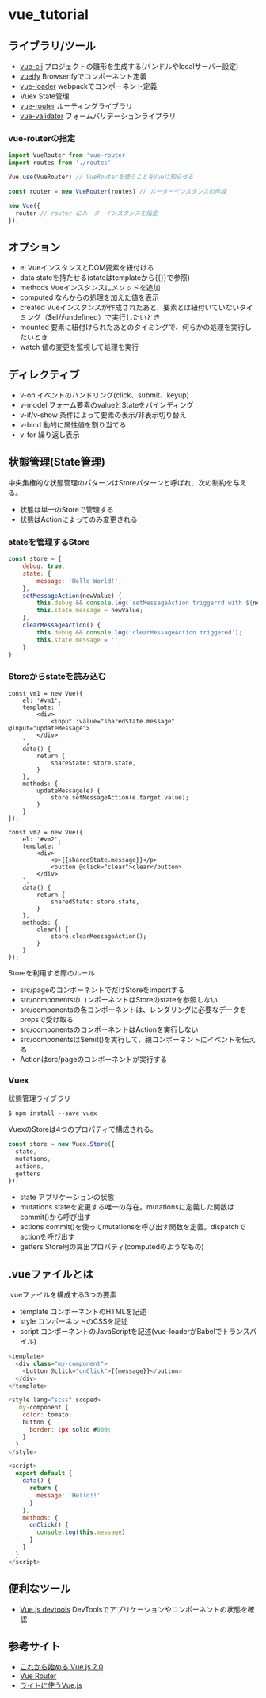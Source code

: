 # vue_tutorial

## ライブラリ/ツール

- [vue-cli](https://github.com/vuejs/vue-cli) プロジェクトの雛形を生成する(バンドルやlocalサーバー設定)
- [vueify](https://github.com/vuejs/vueify) Browserifyでコンポーネント定義
- [vue-loader](https://github.com/vuejs/vue-loader) webpackでコンポーネント定義
- Vuex State管理
- [vue-router](https://github.com/vuejs/vue-router) ルーティングライブラリ
- [vue-validator](https://github.com/kazupon/vue-validator) フォームバリデーションライブラリ

### vue-routerの指定

```javascript:main.js
import VueRouter from 'vue-router'
import routes from './routes'

Vue.use(VueRouter) // VueRouterを使うことをVueに知らせる

const router = new VueRouter(routes) // ルーターインスタンスの作成

new Vue({
  router // router にルーターインスタンスを指定
});
```

## オプション

- el VueインスタンスとDOM要素を紐付ける
- data stateを持たせる(stateはtemplateから{{}}で参照)
- methods Vueインスタンスにメソッドを追加
- computed なんからの処理を加えた値を表示
- created Vueインスタンスが作成されたあと、要素とは紐付いていないタイミング（$elがundefined）で実行したいとき
- mounted 要素に紐付けられたあとのタイミングで、何らかの処理を実行したいとき
- watch 値の変更を監視して処理を実行

## ディレクティブ

- v-on イベントのハンドリング(click、submit、keyup)
- v-model フォーム要素のvalueとStateをバインディング
- v-if/v-show 条件によって要素の表示/非表示切り替え
- v-bind 動的に属性値を割り当てる
- v-for 繰り返し表示

## 状態管理(State管理)

中央集権的な状態管理のパターンはStoreパターンと呼ばれ、次の制約を与える。

- 状態は単一のStoreで管理する
- 状態はActionによってのみ変更される

### stateを管理するStore

```javascript:store.js
const store = {
    debug: true,
    state: {
        message: 'Hello World!',
    },
    setMessageAction(newValue) {
        this.debug && console.log(`setMessageAction triggerrd with ${newValue}`);
        this.state.message = newValue;
    },
    clearMessageAction() {
        this.debug && console.log('clearMessageAction triggered');
        this.state.message = '';
    }
}
```

### Storeからstateを読み込む

```javascript: app.js
const vm1 = new Vue({
    el: '#vm1',
    template: `
        <div>
            <input :value="sharedState.message" @input="updateMessage">
        </div>
    `,
    data() {
        return {
            shareState: store.state,
        }
    },
    methods: {
        updateMessage(e) {
            store.setMessageAction(e.target.value);
        }
    }
});

const vm2 = new Vue({
    el: '#vm2',
    template: `
        <div>
            <p>{{sharedState.message}}</p>
            <button @click="clear">clear</button>
        </div>
    `,
    data() {
        return {
            sharedState: store.state,     
        }
    },
    methods: {
        clear() {
            store.clearMessageAction();
        }
    }
});
```

Storeを利用する際のルール

- src/pageのコンポーネントでだけStoreをimportする
- src/componentsのコンポーネントはStoreのstateを参照しない
- src/componentsの各コンポーネントは、レンダリングに必要なデータをpropsで受け取る
- src/componentsのコンポーネントはActionを実行しない
- src/componentsは$emit()を実行して、親コンポーネントにイベントを伝える
- Actionはsrc/pageのコンポーネントが実行する

### Vuex

状態管理ライブラリ

```terminal
$ npm install --save vuex
```

VuexのStoreは4つのプロパティで構成される。

```javascript
const store = new Vuex.Store({
  state,
  mutations,
  actions,
  getters
});
```

- state アプリケーションの状態
- mutations stateを変更する唯一の存在。mutationsに定義した関数はcommit()から呼び出す
- actions commit()を使ってmutationsを呼び出す関数を定義。dispatchでactionを呼び出す
- getters Store用の算出プロパティ(computedのようなもの)

## .vueファイルとは

.vueファイルを構成する3つの要素

- template コンポーネントのHTMLを記述
- style コンポーネントのCSSを記述
- script コンポーネントのJavaScriptを記述(vue-loaderがBabelでトランスパイル)

```javascript
<template>
  <div class="my-component">
    <button @click="onClick">{{message}}</button>
  </div>
</template>

<style lang="scss" scoped>
  .my-component {
    color: tomato;
    button {
      border: 1px solid #000;
    }
  }
</style>

<script>
  export default {
    data() {
      return {
        message: 'Hello!!'
      }
    },
    methods: {
      onClick() {
        console.log(this.message)
      }
    }
  }
</script>
```

## 便利なツール

- [Vue.js devtools](https://chrome.google.com/webstore/detail/vuejs-devtools/nhdogjmejiglipccpnnnanhbledajbpd/related) DevToolsでアプリケーションやコンポーネントの状態を確認

## 参考サイト

- [これから始める
Vue.js 2.0](https://app.codegrid.net/series/2016-vue)
- [Vue Router](https://router.vuejs.org/ja/)
- [ライトに使うVue.js](https://app.codegrid.net/series/2017-light-vue)